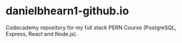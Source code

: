# danielbhearn1-github.io
Codecademy repository
for my full stack PERN Course (PostgreSQL, Express, React and Node.js).
